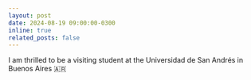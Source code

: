 ```yaml
---
layout: post
date: 2024-08-19 09:00:00-0300
inline: true
related_posts: false
---
```


I am thrilled to be a visiting student at the Universidad de San Andrés in Buenos Aires 🇦🇷
